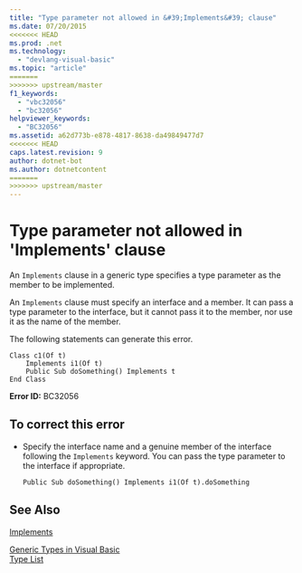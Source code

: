 ```yaml
---
title: "Type parameter not allowed in &#39;Implements&#39; clause"
ms.date: 07/20/2015
<<<<<<< HEAD
ms.prod: .net
ms.technology: 
  - "devlang-visual-basic"
ms.topic: "article"
=======
>>>>>>> upstream/master
f1_keywords: 
  - "vbc32056"
  - "bc32056"
helpviewer_keywords: 
  - "BC32056"
ms.assetid: a62d773b-e878-4817-8638-da49849477d7
<<<<<<< HEAD
caps.latest.revision: 9
author: dotnet-bot
ms.author: dotnetcontent
=======
>>>>>>> upstream/master
---
```

# Type parameter not allowed in &#39;Implements&#39; clause
An `Implements` clause in a generic type specifies a type parameter as the member to be implemented.  
  
 An `Implements` clause must specify an interface and a member. It can pass a type parameter to the interface, but it cannot pass it to the member, nor use it as the name of the member.  
  
 The following statements can generate this error.  
  
```  
Class c1(Of t)  
    Implements i1(Of t)  
    Public Sub doSomething() Implements t  
End Class  
```  
  
 **Error ID:** BC32056  
  
## To correct this error  
  
-   Specify the interface name and a genuine member of the interface following the `Implements` keyword. You can pass the type parameter to the interface if appropriate.  
  
    ```  
    Public Sub doSomething() Implements i1(Of t).doSomething  
    ```  
  
## See Also  
 [Implements](../../visual-basic/language-reference/statements/implements-clause.md)  
   
 [Generic Types in Visual Basic](../../visual-basic/programming-guide/language-features/data-types/generic-types.md)  
 [Type List](../../visual-basic/language-reference/statements/type-list.md)
